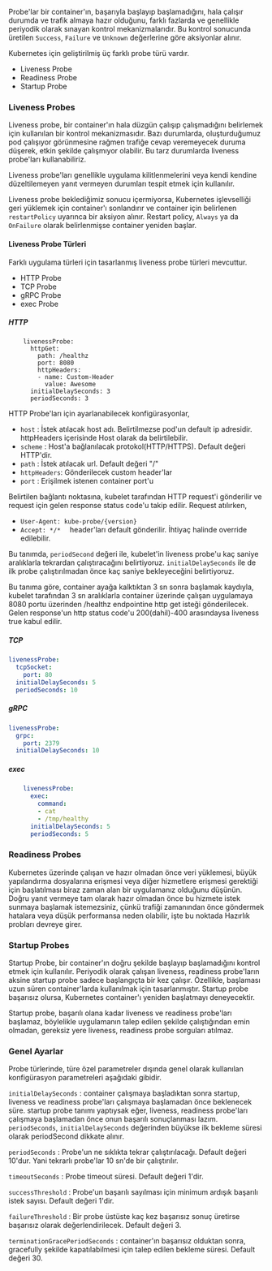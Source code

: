 Probe'lar bir container'ın, başarıyla başlayıp başlamadığını, hala çalışır durumda ve trafik almaya hazır olduğunu, farklı fazlarda ve genellikle periyodik olarak sınayan kontrol mekanizmalarıdır. Bu kontrol sonucunda üretilen `Success`, `Failure` ve `Unknown` değerlerine göre aksiyonlar alınır.

Kubernetes için geliştirilmiş üç farklı probe türü vardır.
- Liveness Probe
- Readiness Probe
- Startup Probe

### Liveness Probes

Liveness probe, bir container'ın hala düzgün çalışıp çalışmadığını belirlemek için kullanılan bir kontrol mekanizmasıdır. Bazı durumlarda, oluşturduğumuz pod çalışıyor görünmesine rağmen trafiğe cevap veremeyecek duruma düşerek, etkin şekilde çalışmıyor olabilir. Bu tarz durumlarda liveness probe'ları kullanabiliriz. 

Liveness probe'ları genellikle uygulama kilitlenmelerini veya kendi kendine düzeltilemeyen yanıt vermeyen durumları tespit etmek için kullanılır.

Liveness probe beklediğimiz sonucu içermiyorsa, Kubernetes işlevselliği geri yüklemek için container'ı sonlandırır ve container için belirlenen `restartPolicy` uyarınca bir aksiyon alınır. Restart policy, `Always` ya da `OnFailure` olarak belirlenmişse container yeniden başlar.

#### Liveness Probe Türleri

Farklı uygulama türleri için tasarlanmış liveness probe türleri mevcuttur. 
- HTTP Probe
- TCP Probe
- gRPC Probe
- exec Probe

##### HTTP

```
    livenessProbe:
      httpGet:
        path: /healthz
        port: 8080
        httpHeaders:
        - name: Custom-Header
          value: Awesome
      initialDelaySeconds: 3
      periodSeconds: 3
```

HTTP Probe'ları için ayarlanabilecek konfigürasyonlar,
- `host` : İstek atılacak host adı. Belirtilmezse pod'un default ip adresidir. httpHeaders içerisinde Host olarak da belirtilebilir.
- `scheme` : Host'a bağlanılacak protokol(HTTP/HTTPS). Default değeri HTTP'dir.
- `path` : İstek atılacak url. Default değeri "/"
- `httpHeaders`: Gönderilecek custom header'lar
- `port` : Erişilmek istenen container port'u


Belirtilen bağlantı noktasına, kubelet tarafından HTTP request'i gönderilir ve request için gelen response status code'u takip edilir. Request atılırken, 
- `User-Agent: kube-probe/{version}` 
- `Accept: */*  ` 
header'ları default gönderilir. İhtiyaç halinde override edilebilir.

Bu tanımda, `periodSecond` değeri ile, kubelet'in liveness probe'u kaç saniye aralıklarla tekrardan çalıştıracağını belirtiyoruz. `initialDelaySeconds` ile de ilk probe çalıştırılmadan önce kaç saniye bekleyeceğini belirtiyoruz.

Bu tanıma göre, container ayağa kalktıktan 3 sn sonra başlamak kaydıyla, kubelet tarafından 3 sn aralıklarla container üzerinde çalışan uygulamaya 8080 portu üzerinden /healthz endpointine http get isteği gönderilecek. Gelen response'un http status code'u 200(dahil)-400 arasındaysa liveness true kabul edilir.


##### TCP

```yaml
livenessProbe:  
  tcpSocket:  
    port: 80  
  initialDelaySeconds: 5  
  periodSeconds: 10
```


##### gRPC

```yaml
livenessProbe:  
  grpc:  
    port: 2379  
  initialDelaySeconds: 10
```

##### exec

```yaml
    livenessProbe:
      exec:
        command:
        - cat
        - /tmp/healthy
      initialDelaySeconds: 5
      periodSeconds: 5
```

### Readiness Probes

Kubernetes üzerinde çalışan ve hazır olmadan önce veri yüklemesi, büyük yapılandırma dosyalarına erişmesi veya diğer hizmetlere erişmesi gerektiği için başlatılması biraz zaman alan bir uygulamanız olduğunu düşünün. Doğru yanıt vermeye tam olarak hazır olmadan önce bu hizmete istek sunmaya başlamak istemezsiniz, çünkü trafiği zamanından önce göndermek hatalara veya düşük performansa neden olabilir, işte bu noktada Hazırlık probları devreye girer.

### Startup Probes

Startup Probe, bir container'ın doğru şekilde başlayıp başlamadığını kontrol etmek için kullanılır. Periyodik olarak çalışan liveness, readiness probe'ların aksine startup probe sadece başlangıçta bir kez çalışır. Özellikle, başlaması uzun süren container'larda kullanılmak için tasarlanmıştır. Startup probe başarısız olursa, Kubernetes container'ı yeniden başlatmayı deneyecektir.

Startup probe, başarılı olana kadar liveness ve readiness probe'ları başlamaz, böylelikle uygulamanın talep edilen şekilde çalıştığından emin olmadan, gereksiz yere liveness, readiness probe sorguları atılmaz. 



### Genel Ayarlar

Probe türlerinde, türe özel parametreler dışında genel olarak kullanılan konfigürasyon parametreleri aşağıdaki gibidir.

`initialDelaySeconds` : container çalışmaya başladıktan sonra startup, liveness ve readiness probe'ları çalışmaya başlamadan önce beklenecek süre. startup probe tanımı yaptıysak eğer, liveness, readiness probe'ları çalışmaya başlamadan önce onun başarılı sonuçlanması lazım. `periodSeconds`, `initialDelaySeconds` değerinden büyükse ilk bekleme süresi olarak periodSecond dikkate alınır.

`periodSeconds` : Probe'un ne sıklıkta tekrar çalıştırılacağı. Default değeri 10'dur. Yani tekrarlı probe'lar 10 sn'de bir çalıştırılır.

`timeoutSeconds` : Probe timeout süresi. Default değeri 1'dir.

`successThreshold` : Probe'un başarılı sayılması için minimum ardışık başarılı istek sayısı. Default değeri 1'dir.

`failureThreshold` : Bir probe üstüste kaç kez başarısız sonuç üretirse başarısız olarak değerlendirilecek. Default değeri 3.

`terminationGracePeriodSeconds` : container'ın başarısız olduktan sonra, gracefully şekilde kapatılabilmesi için talep edilen bekleme süresi. Default değeri 30.